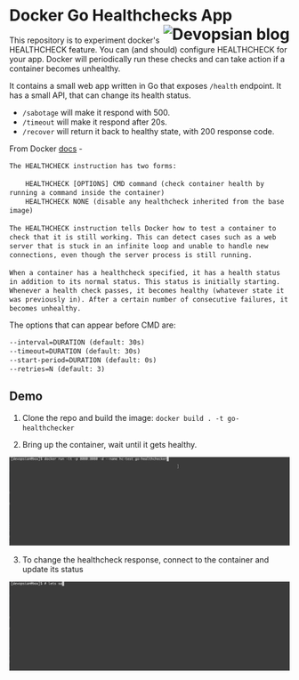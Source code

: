 # Docker Go Healthchecks App [<img align="right" alt="Devopsian blog" title="Docker healthcheck app" src="https://devopsian.net/img/blog.svg">](https://devopsian.net/notes/docker-healthcheck-app/)

This repository is to experiment docker's HEALTHCHECK feature. You can (and should) configure HEALTHCHECK
for your app. Docker will periodically run these checks and can take action if a container becomes unhealthy.

It contains a small web app written in Go that exposes `/health` endpoint. It has a small API, that can change its health status.

* `/sabotage` will make it respond with 500.
* `/timeout` will make it respond after 20s.
* `/recover` will return it back to healthy state, with 200 response code.

From Docker [docs](https://docs.docker.com/engine/reference/builder/#healthcheck) -

```
The HEALTHCHECK instruction has two forms:

    HEALTHCHECK [OPTIONS] CMD command (check container health by running a command inside the container)
    HEALTHCHECK NONE (disable any healthcheck inherited from the base image)

The HEALTHCHECK instruction tells Docker how to test a container to check that it is still working. This can detect cases such as a web server that is stuck in an infinite loop and unable to handle new connections, even though the server process is still running.

When a container has a healthcheck specified, it has a health status in addition to its normal status. This status is initially starting. Whenever a health check passes, it becomes healthy (whatever state it was previously in). After a certain number of consecutive failures, it becomes unhealthy.
```

The options that can appear before CMD are:

    --interval=DURATION (default: 30s)
    --timeout=DURATION (default: 30s)
    --start-period=DURATION (default: 0s)
    --retries=N (default: 3)

## Demo

1. Clone the repo and build the image: `docker build . -t go-healthchecker`

2. Bring up the container, wait until it gets healthy.

![Run the container](media/up.gif)

3. To change the healthcheck response, connect to the container and update its status

![Sabotage](media/sabotage.gif)

